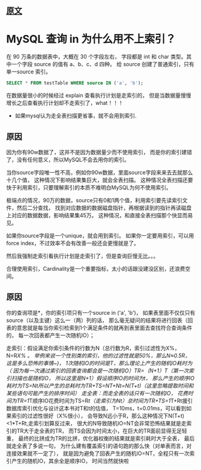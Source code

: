 

## [原文](https://www.zhihu.com/question/26010353)

# MySQL 查询 in 为什么用不上索引？

在 90 万条的数据表中，大概在 30 个字段左右，
字段都是 int 和 char 类型。其中一个字段 source 的值有 a、b、c、d 四种。
给 source 创建了普通索引，只有单一source 索引。

```sql
SELECT * FROM testTable WHERE source IN ('a', 'b');

```
在数据量很小的时候经过 explain 查看执行计划是走索引的，
但是当数据量慢慢增长之后查看执行计划却不走索引了，what！！！

- 如果mysql认为走全表扫描更省事，就不会用到索引.

##  原因

因为你有90w数据了，这并不是因为数据量少而不使用索引，
而是你的索引建错了，没有任何意义，所以MySQL不会去用你的索引。

当你source字段唯一性不高，例如你90w数据，里面source字段来来去去就那么十几个值，
这种情况下影响结果集巨大，就会全表扫描。
这种情况全表扫描还要快于利用索引，只要理解索引的本质不难明白MySQL为何不使用索引。


极端点的情况，90万的数据，source只有0和1两个值，利用索引要先读索引文件，然后二分查找，
找到对应数据的数据磁盘指针，再根据读到的指针再读磁盘上对应的数据数据，影响结果集45万。
这种情况，和直接全表扫描那个快显而易见。


如果你source字段是一个unique，就会用到索引。
如果你一定要用索引，可以用force index，不过效率不会有改善一般还会更慢就是了。

然后我强制走索引看执行计划是走索引了，但是查询巨慢无比。。。

合理使用索引，Cardinality是一个重要指标，太小的话跟没建没区别，还浪费空间。


## 原因
 
你的查询项是*，你的索引项只有一个source in ('a', 'b')，
如果表里面不仅仅只有source（以及主键）这么一（两）列的话，
那么毫无疑问的结果将进行回表（回表的意思就是每当你索引检索到1个满足条件的就再到表里面去查找符合查询条件的，
每一次回表都产生一次随机IO）；

走索引：假设满足你索引条件的行数为N（总行数为R，索引过滤性为X%，N=R*X% 。
举例来说一个性别类的索引，他的过滤性就是50%，那么N≈0.5R，这是多么恐怖的事情~)，
1次随机IO的时间是T，那么理论上产生的随机IO耗时为（
因为每一次通过索引的回表查询都会是一次随机IO）TR=（N+1）*T（第一次索引扫描也是随机IO，
所以这里是N+1）假设顺序IO的时间为t，
那么产生的顺序IO耗时为TS=N*t所以产生的总耗时为TR+TS=NT+Nt=N(T+t)（这里忽略提取时间和某些语句可能产生的排序时间）
走全表：而走全表的话只有一次随机IO，
花费时间为TR=1*T顺序IO花费时间为TS=R*t（走索引为Nt）总时间为TR+TS=1*T+Rt援引数据库索引优化与设计这本书对T和t的估值，
T=10ms，t=0.01ms，可以看到如果索引的过滤性很好（X%很小），
会导致N远小于R，那么这种情况下N(T+t)<1*T+Rt,走索引划算反过来，
很大的N导致随机IO=NT会非常恐怖结果就是走索引的TR大于走全表的TR，
而TS会因为时间太小，在巨大的TR面前显得无足轻重，
最终的比拼成为TR的比拼，优化器权衡的结果就是索引耗时大于全表，
最后就走全表了多说一句，
为什么建有覆盖索引的语句跑的那么快（对单表而言，对连接效果就不一定了），
就是因为避免了回表产生的随机IO=NT，全程只有一次索引产生的随机IO，其余全是顺序IO，
时间当然就快啦






